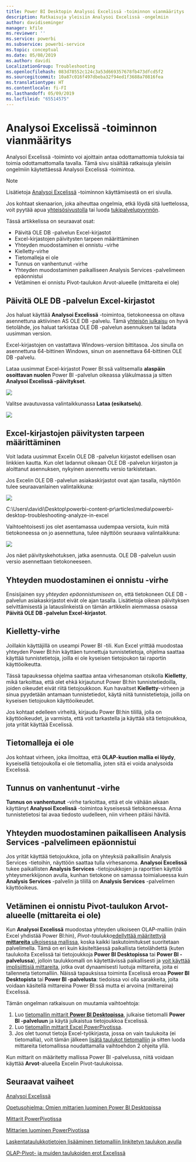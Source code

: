 ```yaml
---
title: Power BI Desktopin Analysoi Excelissä -toiminnon vianmääritys
description: Ratkaisuja yleisiin Analysoi Excelissä -ongelmiin
author: davidiseminger
manager: kfile
ms.reviewer: ''
ms.service: powerbi
ms.subservice: powerbi-service
ms.topic: conceptual
ms.date: 05/08/2019
ms.author: davidi
LocalizationGroup: Troubleshooting
ms.openlocfilehash: 083d78552c124c3a53d669357678fb473dfcd5f2
ms.sourcegitcommit: 10a87c016f497dbeba32f94ed1f3688a70816fea
ms.translationtype: HT
ms.contentlocale: fi-FI
ms.lasthandoff: 05/09/2019
ms.locfileid: "65514575"
---
```

# <a name="troubleshooting-analyze-in-excel"></a>Analysoi Excelissä -toiminnon vianmääritys
Analysoi Excelissä -toiminto voi ajoittain antaa odottamattomia tuloksia tai toimia odottamattomalla tavalla. Tämä sivu sisältää ratkaisuja yleisiin ongelmiin käytettäessä Analysoi Excelissä -toimintoa.

> [!NOTE]
> Lisätietoja [Analysoi Excelissä](service-analyze-in-excel.md) -toiminnon käyttämisestä on eri sivulla.
> 
> Jos kohtaat skenaarion, joka aiheuttaa ongelmia, etkä löydä sitä luettelossa, voit pyytää apua [yhteisösivustolla](http://community.powerbi.com/) tai luoda [tukipalvelupyynnön](https://powerbi.microsoft.com/support/).
> 
> 

Tässä artikkelissa on seuraavat osat:

* Päivitä OLE DB -palvelun Excel-kirjastot
* Excel-kirjastojen päivitysten tarpeen määrittäminen
* Yhteyden muodostaminen ei onnistu -virhe
* Kielletty-virhe
* Tietomalleja ei ole
* Tunnus on vanhentunut -virhe
* Yhteyden muodostaminen paikalliseen Analysis Services -palvelimeen epäonnistui
* Vetäminen ei onnistu Pivot-taulukon Arvot-alueelle (mittareita ei ole)

## <a name="update-excel-libraries-for-the-ole-db-provider"></a>Päivitä OLE DB -palvelun Excel-kirjastot
Jos haluat käyttää **Analysoi Excelissä** -toimintoa, tietokoneessa on oltava asennettuna aktiivinen AS OLE DB -palvelu. Tämä [yhteisön julkaisu](http://community.powerbi.com/t5/Service/Analyze-in-Excel-Initialization-of-the-data-source-failed/m-p/30837#M8081) on hyvä tietolähde, jos haluat tarkistaa OLE DB -palvelun asennuksen tai ladata uusimman version.

Excel-kirjastojen on vastattava Windows-version bittitasoa. Jos sinulla on asennettuna 64-bittinen Windows, sinun on asennettava 64-bittinen OLE DB -palvelu.

Lataa uusimmat Excel-kirjastot Power BI:ssä valitsemalla **alaspäin osoittavan nuolen** Power BI -palvelun oikeassa yläkulmassa ja sitten **Analysoi Excelissä -päivitykset**.

![](media/desktop-troubleshooting-analyze-in-excel/tshoot-analyze-excel_1.png)

Valitse avautuvassa valintaikkunassa **Lataa (esikatselu)**.

![](media/desktop-troubleshooting-analyze-in-excel/tshoot-analyze-excel_2.png)

## <a name="determining-whether-you-need-to-update-your-excel-libraries"></a>Excel-kirjastojen päivitysten tarpeen määrittäminen
Voit ladata uusimmat Excelin OLE DB -palvelun kirjastot edellisen osan linkkien kautta. Kun olet ladannut oikeaan OLE DB -palvelun kirjaston ja aloittanut asennuksen, nykyinen asennettu versio tarkistetaan.

Jos Excelin OLE DB -palvelun asiakaskirjastot ovat ajan tasalla, näyttöön tulee seuraavanlainen valintaikkuna:

![](media/desktop-troubleshooting-analyze-in-excel/troubleshoot-analyze-excel_3.png)

C:\Users\davidi\Desktop\powerbi-content-pr\articles\media\powerbi-desktop-troubleshooting-analyze-in-excel

Vaihtoehtoisesti jos olet asentamassa uudempaa versiota, kuin mitä tietokoneessa on jo asennettuna, tulee näyttöön seuraava valintaikkuna:

![](media/desktop-troubleshooting-analyze-in-excel/troubleshoot-analyze-excel_2.png)

Jos näet päivityskehotuksen, jatka asennusta. OLE DB -palvelun uusin versio asennettaan tietokoneeseen.

## <a name="connection-cannot-be-made-error"></a>Yhteyden muodostaminen ei onnistu -virhe
Ensisijainen syy *yhteyden epäonnistumiseen* on, että tietokoneen OLE DB -palvelun asiakaskirjastot eivät ole ajan tasalla. Lisätietoja oikean päivityksen selvittämisestä ja latauslinkeistä on tämän artikkelin aiemmassa osassa **Päivitä OLE DB -palvelun Excel-kirjastot**.

## <a name="forbidden-error"></a>Kielletty-virhe
Joillakin käyttäjillä on useampi Power BI -tili. Kun Excel yrittää muodostaa yhteyden Power BI:hin käyttäen tunnettuja tunnistetietoja, ohjelma saattaa käyttää tunnistetietoja, joilla ei ole kyseisen tietojoukon tai raportin käyttöoikeutta.

Tässä tapauksessa ohjelma saattaa antaa virhesanoman otsikolla **Kielletty**, mikä tarkoittaa, että olet ehkä kirjautunut Power BI:hin tunnistetiedoilla, joiden oikeudet eivät riitä tietojoukkoon. Kun havaitset **Kielletty**-virheen ja sinua pyydetään antamaan tunnistetiedot, käytä niitä tunnistetietoja, joilla on kyseisen tietojoukon käyttöoikeudet.

Jos kohtaat edelleen virheitä, kirjaudu Power BI:hin tilillä, jolla on käyttöoikeudet, ja varmista, että voit tarkastella ja käyttää sitä tietojoukkoa, jota yrität käyttää Excelissä.

## <a name="no-data-models"></a>Tietomalleja ei ole
Jos kohtaat virheen, joka ilmoittaa, että **OLAP-kuution mallia ei löydy**, kyseisellä tietojoukolla ei ole tietomallia, joten sitä ei voida analysoida Excelissä.

## <a name="token-expired-error"></a>Tunnus on vanhentunut -virhe
**Tunnus on vanhentunut** -virhe tarkoittaa, että et ole vähään aikaan käyttänyt **Analysoi Excelissä** -toimintoa kyseisessä tietokoneessa. Anna tunnistetietosi tai avaa tiedosto uudelleen, niin virheen pitäisi hävitä.

## <a name="unable-to-access-on-premises-analysis-services"></a>Yhteyden muodostaminen paikalliseen Analysis Services -palvelimeen epäonnistui
Jos yrität käyttää tietojoukkoa, jolla on yhteyksiä paikallisiin Analysis Services -tietoihin, näyttöön saattaa tulla virhesanoma. **Analysoi Excelissä** tukee paikallisten **Analysis Services** -tietojoukkojen ja raporttien käyttöä yhteysmerkkijonon avulla, kunhan tietokone on samassa toimialueessa kuin **Analysis Services** -palvelin ja tilillä on **Analysis Services** -palvelimen käyttöoikeus.

## <a name="cant-drag-anything-to-the-pivottable-values-area-no-measures"></a>Vetäminen ei onnistu Pivot-taulukon Arvot-alueelle (mittareita ei ole)
Kun **Analysoi Excelissä** muodostaa yhteyden ulkoiseen OLAP-malliin (näin Excel yhdistää Power BI:hin), *Pivot-taulukko*[edellyttää määritettyjä **mittareita** ulkoisessa mallissa](https://support.microsoft.com/kb/234700), koska kaikki laskutoimitukset suoritetaan palvelimella. Tämä on eri kuin käsiteltäessä paikallista tietolähdettä (kuten taulukoita Excelissä tai tietojoukkoja **Power BI Desktopissa** tai **Power BI -palvelussa**), jolloin taulukkomalli on käytettävissä paikallisesti ja [voit käyttää implisiittisiä mittareita](https://msdn.microsoft.com/library/gg399077.aspx), jotka ovat dynaamisesti luotuja mittareita, joita ei tallenneta tietomalliin. Näissä tapauksissa toiminta Excelissä eroaa **Power BI Desktopista** tai **Power BI -palvelusta**: tiedoissa voi olla sarakkeita, joita voidaan käsitellä mittareina Power BI:ssä mutta ei arvoina (mittareina) Excelissä.

Tämän ongelman ratkaisuun on muutamia vaihtoehtoja:

1. Luo [tietomallin mittarit **Power BI Desktopissa**](desktop-tutorial-create-measures.md), julkaise tietomalli **Power BI -palveluun** ja käytä julkaistua tietojoukkoa Excelissä.
2. Luo [tietomallin mittarit Excel PowerPivotissa](https://support.office.com/article/Create-a-Measure-in-Power-Pivot-d3cc1495-b4e5-48e7-ba98-163022a71198).
3. Jos olet tuonut tietoja Excel-työkirjasta, jossa on vain taulukoita (ei tietomallia), voit tämän jälkeen [lisätä taulukot tietomalliin](https://support.office.com/article/Add-worksheet-data-to-a-Data-Model-using-a-linked-table-d3665fc3-99b0-479d-ba09-a37640f5be42) ja sitten luoda mittareita tietomallissa noudattamalla vaihtoehdon 2 ohjeita yllä.

Kun mittarit on määritetty mallissa Power BI -palvelussa, niitä voidaan käyttää **Arvot**-alueella Excelin Pivot-taulukoissa.

## <a name="next-steps"></a>Seuraavat vaiheet
[Analysoi Excelissä](service-analyze-in-excel.md)

[Opetusohjelma: Omien mittarien luominen Power BI Desktopissa](desktop-tutorial-create-measures.md)

[Mittarit PowerPivotissa](https://msdn.microsoft.com/library/gg399077.aspx)

[Mittarien luominen PowerPivotissa](https://support.office.com/article/Create-a-Measure-in-Power-Pivot-d3cc1495-b4e5-48e7-ba98-163022a71198)

[Laskentataulukkotietojen lisääminen tietomalliin linkitetyn taulukon avulla](https://support.office.com/article/Add-worksheet-data-to-a-Data-Model-using-a-linked-table-d3665fc3-99b0-479d-ba09-a37640f5be42)

[OLAP-Pivot- ja muiden taulukoiden erot Excelissä](https://support.microsoft.com/kb/234700)

